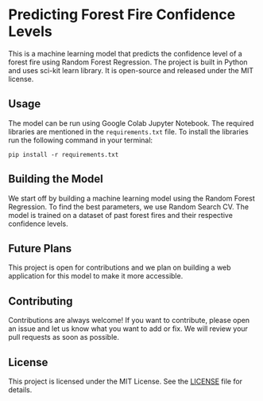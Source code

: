 # Predicting Forest Fire Confidence Levels

This is a machine learning model that predicts the confidence level of a forest fire using Random Forest Regression. The project is built in Python and uses sci-kit learn library. It is open-source and released under the MIT license. 

## Usage

The model can be run using Google Colab Jupyter Notebook. The required libraries are mentioned in the `requirements.txt` file. To install the libraries run the following command in your terminal:
```
pip install -r requirements.txt
```

## Building the Model

We start off by building a machine learning model using the Random Forest Regression. To find the best parameters, we use Random Search CV. The model is trained on a dataset of past forest fires and their respective confidence levels.

## Future Plans

This project is open for contributions and we plan on building a web application for this model to make it more accessible. 

## Contributing

Contributions are always welcome! If you want to contribute, please open an issue and let us know what you want to add or fix. We will review your pull requests as soon as possible.

## License

This project is licensed under the MIT License. See the [LICENSE](LICENSE) file for details.
